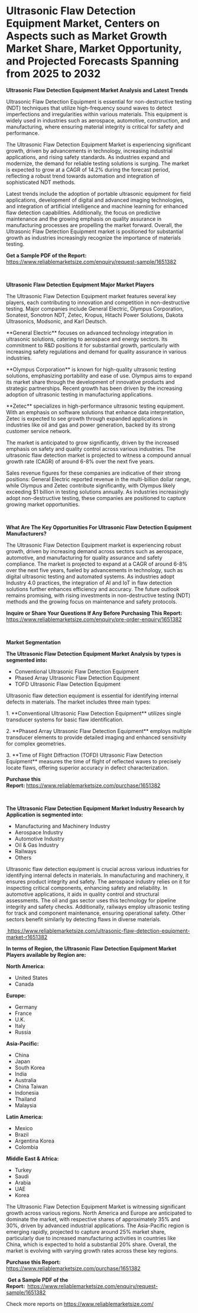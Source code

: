 <p><h1>Ultrasonic Flaw Detection Equipment Market, Centers on Aspects such as Market Growth Market Share, Market Opportunity, and Projected Forecasts Spanning from 2025 to 2032</h1></p><p><strong>Ultrasonic Flaw Detection Equipment Market Analysis and Latest Trends</strong></p>
<p><p>Ultrasonic Flaw Detection Equipment is essential for non-destructive testing (NDT) techniques that utilize high-frequency sound waves to detect imperfections and irregularities within various materials. This equipment is widely used in industries such as aerospace, automotive, construction, and manufacturing, where ensuring material integrity is critical for safety and performance.</p><p>The Ultrasonic Flaw Detection Equipment Market is experiencing significant growth, driven by advancements in technology, increasing industrial applications, and rising safety standards. As industries expand and modernize, the demand for reliable testing solutions is surging. The market is expected to grow at a CAGR of 14.2% during the forecast period, reflecting a robust trend towards automation and integration of sophisticated NDT methods.</p><p>Latest trends include the adoption of portable ultrasonic equipment for field applications, development of digital and advanced imaging technologies, and integration of artificial intelligence and machine learning for enhanced flaw detection capabilities. Additionally, the focus on predictive maintenance and the growing emphasis on quality assurance in manufacturing processes are propelling the market forward. Overall, the Ultrasonic Flaw Detection Equipment market is positioned for substantial growth as industries increasingly recognize the importance of materials testing.</p></p>
<p><strong>Get a Sample PDF of the Report:&nbsp;</strong> <a href="https://www.reliablemarketsize.com/enquiry/request-sample/1651382?utm_campaign=2303&utm_medium=2&utm_source=Github&utm_content=ia&utm_term=17022025&utm_id=ultrasonic-flaw-detection-equipment">https://www.reliablemarketsize.com/enquiry/request-sample/1651382</a></p>
<p>&nbsp;</p>
<p><strong>Ultrasonic Flaw Detection Equipment Major Market Players</strong></p>
<p><p>The Ultrasonic Flaw Detection Equipment market features several key players, each contributing to innovation and competition in non-destructive testing. Major companies include General Electric, Olympus Corporation, Sonatest, Sonotron NDT, Zetec, Kropus, Hitachi Power Solutions, Dakota Ultrasonics, Modsonic, and Karl Deutsch.</p><p>**General Electric** focuses on advanced technology integration in ultrasonic solutions, catering to aerospace and energy sectors. Its commitment to R&D positions it for substantial growth, particularly with increasing safety regulations and demand for quality assurance in various industries. </p><p>**Olympus Corporation** is known for high-quality ultrasonic testing solutions, emphasizing portability and ease of use. Olympus aims to expand its market share through the development of innovative products and strategic partnerships. Recent growth has been driven by the increasing adoption of ultrasonic testing in manufacturing applications.</p><p>**Zetec** specializes in high-performance ultrasonic testing equipment. With an emphasis on software solutions that enhance data interpretation, Zetec is expected to see growth through expanded applications in industries like oil and gas and power generation, backed by its strong customer service network.</p><p>The market is anticipated to grow significantly, driven by the increased emphasis on safety and quality control across various industries. The ultrasonic flaw detection market is projected to witness a compound annual growth rate (CAGR) of around 6-8% over the next five years. </p><p>Sales revenue figures for these companies are indicative of their strong positions: General Electric reported revenue in the multi-billion dollar range, while Olympus and Zetec contribute significantly, with Olympus likely exceeding $1 billion in testing solutions annually. As industries increasingly adopt non-destructive testing, these companies are positioned to capture growing market opportunities.</p></p>
<p>&nbsp;</p>
<p><strong>What Are The Key Opportunities For Ultrasonic Flaw Detection Equipment Manufacturers?</strong></p>
<p><p>The Ultrasonic Flaw Detection Equipment market is experiencing robust growth, driven by increasing demand across sectors such as aerospace, automotive, and manufacturing for quality assurance and safety compliance. The market is projected to expand at a CAGR of around 6-8% over the next five years, fueled by advancements in technology, such as digital ultrasonic testing and automated systems. As industries adopt Industry 4.0 practices, the integration of AI and IoT in flaw detection solutions further enhances efficiency and accuracy. The future outlook remains promising, with rising investments in non-destructive testing (NDT) methods and the growing focus on maintenance and safety protocols.</p></p>
<p><strong>Inquire or Share Your Questions If Any Before Purchasing This Report:</strong> <a href="https://www.reliablemarketsize.com/enquiry/pre-order-enquiry/1651382?utm_campaign=2303&utm_medium=2&utm_source=Github&utm_content=ia&utm_term=17022025&utm_id=ultrasonic-flaw-detection-equipment">https://www.reliablemarketsize.com/enquiry/pre-order-enquiry/1651382</a></p>
<p>&nbsp;</p>
<p><strong>Market Segmentation</strong></p>
<p><strong>The Ultrasonic Flaw Detection Equipment Market Analysis by types is segmented into:</strong></p>
<p><ul><li>Conventional Ultrasonic Flaw Detection Equipment</li><li>Phased Array Ultrasonic Flaw Detection Equipment</li><li>TOFD Ultrasonic Flaw Detection Equipment</li></ul></p>
<p><p>Ultrasonic flaw detection equipment is essential for identifying internal defects in materials. The market includes three main types: </p><p>1. **Conventional Ultrasonic Flaw Detection Equipment** utilizes single transducer systems for basic flaw identification.</p><p>2. **Phased Array Ultrasonic Flaw Detection Equipment** employs multiple transducer elements to provide detailed imaging and enhanced sensitivity for complex geometries.</p><p>3. **Time of Flight Diffraction (TOFD) Ultrasonic Flaw Detection Equipment** measures the time of flight of reflected waves to precisely locate flaws, offering superior accuracy in defect characterization.</p></p>
<p><strong>Purchase this Report:&nbsp;</strong><a href="https://www.reliablemarketsize.com/purchase/1651382?utm_campaign=2303&utm_medium=2&utm_source=Github&utm_content=ia&utm_term=17022025&utm_id=ultrasonic-flaw-detection-equipment">https://www.reliablemarketsize.com/purchase/1651382</a></p>
<p>&nbsp;</p>
<p><strong>The Ultrasonic Flaw Detection Equipment Market Industry Research by Application is segmented into:</strong></p>
<p><ul><li>Manufacturing and Machinery Industry</li><li>Aerospace Industry</li><li>Automotive Industry</li><li>Oil & Gas Industry</li><li>Railways</li><li>Others</li></ul></p>
<p><p>Ultrasonic flaw detection equipment is crucial across various industries for identifying internal defects in materials. In manufacturing and machinery, it ensures product integrity and safety. The aerospace industry relies on it for inspecting critical components, enhancing safety and reliability. In automotive applications, it aids in quality control and structural assessments. The oil and gas sector uses this technology for pipeline integrity and safety checks. Additionally, railways employ ultrasonic testing for track and component maintenance, ensuring operational safety. Other sectors benefit similarly by detecting flaws in diverse materials.</p></p>
<p><a href="https://www.reliablemarketsize.com/ultrasonic-flaw-detection-equipment-market-r1651382?utm_campaign=2303&utm_medium=2&utm_source=Github&utm_content=ia&utm_term=17022025&utm_id=ultrasonic-flaw-detection-equipment">&nbsp;https://www.reliablemarketsize.com/ultrasonic-flaw-detection-equipment-market-r1651382</a></p>
<p><strong>In terms of Region, the Ultrasonic Flaw Detection Equipment Market Players available by Region are:</strong></p>
<p>
    <p> <strong> North America: </strong>
        <ul>
            <li>United States</li>
            <li>Canada</li>
        </ul>
        </p> 
    <p> <strong> Europe: </strong>
        <ul>
            <li>Germany</li>
            <li>France</li>
            <li>U.K.</li>
            <li>Italy</li>
            <li>Russia</li>
        </ul>
        </p> 
    <p> <strong> Asia-Pacific: </strong>
        <ul>
            <li>China</li>
            <li>Japan</li>
            <li>South Korea</li>
            <li>India</li>
            <li>Australia</li>
            <li>China Taiwan</li>
            <li>Indonesia</li>
            <li>Thailand</li>
            <li>Malaysia</li>
        </ul>
        </p> 
    <p> <strong> Latin America: </strong>
        <ul>
            <li>Mexico</li>
            <li>Brazil</li>
            <li>Argentina Korea</li>
            <li>Colombia</li>
        </ul>
        </p> 
    <p> <strong> Middle East & Africa: </strong>
        <ul>
            <li>Turkey</li>
            <li>Saudi</li>
            <li>Arabia</li>
            <li>UAE</li>
            <li>Korea</li>
        </ul>
    </p>
    </p>
<p><p>The Ultrasonic Flaw Detection Equipment Market is witnessing significant growth across various regions. North America and Europe are anticipated to dominate the market, with respective shares of approximately 35% and 30%, driven by advanced industrial applications. The Asia-Pacific region is emerging rapidly, projected to capture around 25% market share, particularly due to increased manufacturing activities in countries like China, which is expected to hold a substantial 20% share. Overall, the market is evolving with varying growth rates across these key regions.</p></p>
<p><strong>Purchase this Report: </strong><a href="https://www.reliablemarketsize.com/purchase/1651382?utm_campaign=2303&utm_medium=2&utm_source=Github&utm_content=ia&utm_term=17022025&utm_id=ultrasonic-flaw-detection-equipment">https://www.reliablemarketsize.com/purchase/1651382</a></p>
<p>&nbsp;<strong>Get a Sample PDF of the Report:&nbsp;&nbsp;</strong><a href="https://www.reliablemarketsize.com/enquiry/request-sample/1651382?utm_campaign=2303&utm_medium=2&utm_source=Github&utm_content=ia&utm_term=17022025&utm_id=ultrasonic-flaw-detection-equipment">https://www.reliablemarketsize.com/enquiry/request-sample/1651382</a></p>
<p><strong></strong></p>
<p>Check more reports on <a href="https://www.reliablemarketsize.com/?utm_campaign=2303&utm_medium=2&utm_source=Github&utm_content=ia&utm_term=17022025&utm_id=ultrasonic-flaw-detection-equipment">https://www.reliablemarketsize.com/</a></p>